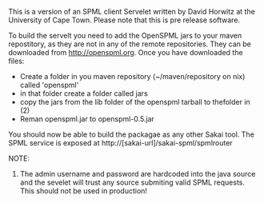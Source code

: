 This is a version of an SPML client Servelet written by David Horwitz at the
University of Cape Town. Please note that this is pre release software.

To build the servelt you need to add the OpenSPML jars to your maven
repostitory, as they are not in any of the remote repositories. They can be
downloaded from http://openspml.org. Once you have downloaded the
files:

* Create a folder in you maven repository (~/maven/repository on nix) called 'openspml'
* in that folder create a folder called jars
* copy the jars from the lib folder of the openspml tarball to thefolder in (2)
* Reman openspml.jar to openspml-0.5.jar
	

You should now be able to build the packagae as any other Sakai tool.  The
SPML service is exposed at http://[sakai-url]/sakai-spml/spmlrouter

NOTE:
1) The admin username and password are hardcoded into the java source and the
sevelet will trust any source submiting valid SPML requests. This should not
be used in production!

